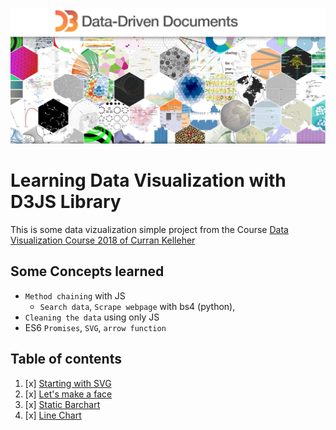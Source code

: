 ![](d3jssimage.png)

# Learning Data Visualization with D3JS Library
This is some data vizualization simple project from the Course [Data Visualization Course 2018 of Curran Kelleher](https://www.youtube.com/playlist?list=PL9yYRbwpkykvOXrZumtZWbuaXWHvjD8gi)

## Some Concepts learned
- `Method chaining` with JS
  - `Search data`, `Scrape webpage` with bs4 (python),
- `Cleaning the data` using only JS
 - ES6 `Promises`,  `SVG`, `arrow function`


## Table of contents

1. [x] [Starting with SVG](https://richardbmk.github.io/dataViz_d3js/00_svg_homework)
2. [x] [Let's make a face](https://richardbmk.github.io/dataViz_d3js/01_smileyFace_homework)
3. [x] [Static Barchart](https://richardbmk.github.io/dataViz_d3js/02_barchart_homework)
4. [x] [Line Chart](https://richardbmk.github.io/dataViz_d3js/03_linearchart_homework)


